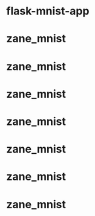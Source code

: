 # flask-mnist-app
# zane_mnist
# zane_mnist
# zane_mnist
# zane_mnist
# zane_mnist
# zane_mnist
# zane_mnist
